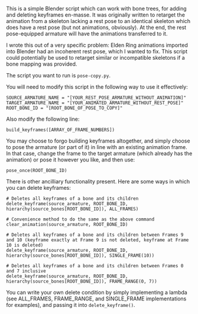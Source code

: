 This is a simple Blender script which can work with bone trees, for adding and deleting keyframes en-masse. It was originally written to retarget the animation from a skeleton lacking a rest pose to an identical skeleton which does have a rest pose (but not animations, obviously). At the end, the rest pose-equipped armature will have the animations transferred to it.

I wrote this out of a very specific problem: Elden Ring animations imported into Blender had an incoherent rest pose, which I wanted to fix.
This script could potentially be used to retarget similar or incompatible skeletons if a bone mapping was provided.

The script you want to run is ```pose-copy.py```.

You will need to modify this script in the following way to use it effectively:

```
SOURCE_ARMATURE_NAME = "[YOUR_REST_POSE_ARMATURE_WITHOUT_ANIMATION]"
TARGET_ARMATURE_NAME = "[YOUR_ANIMATED_ARMATURE_WITHOUT_REST_POSE]"
ROOT_BONE_ID = "[ROOT_BONE_OF_POSE_TO_COPY]"
```

Also modify the following line:

```
build_keyframes([ARRAY_OF_FRAME_NUMBERS])
```

You may choose to forgo building keyframes altogether, and simply choose to pose the armature (or part of it) in line with an existing animation frame. In that case, change the frame to the target armature (which already has the animation) or pose it however you like, and then use:

```
pose_once(ROOT_BONE_ID)
```

There is other ancilliary functionality present. Here are some ways in which you can delete keyframes:

```
# Deletes all keyframes of a bone and its children
delete_keyframe(source_armature, ROOT_BONE_ID, hierarchy(source_bones[ROOT_BONE_ID]), ALL_FRAMES)

# Convenience method to do the same as the above command
clear_animation(source_armature, ROOT_BONE_ID)

# Deletes all keyframes of a bone and its children between Frames 9 and 10 (keyframe exactly at Frame 9 is not deleted, keyframe at Frame 10 is deleted)
delete_keyframe(source_armature, ROOT_BONE_ID, hierarchy(source_bones[ROOT_BONE_ID]), SINGLE_FRAME(10))

# Deletes all keyframes of a bone and its children between Frames 0 and 7 inclusive
delete_keyframe(source_armature, ROOT_BONE_ID, hierarchy(source_bones[ROOT_BONE_ID]), FRAME_RANGE(0, 7))
```

You can write your own delete condition by simply implementing a lambda (see ALL_FRAMES, FRAME_RANGE, and SINGLE_FRAME implementations for examples), and passing it into ```delete_keyframe()```.
